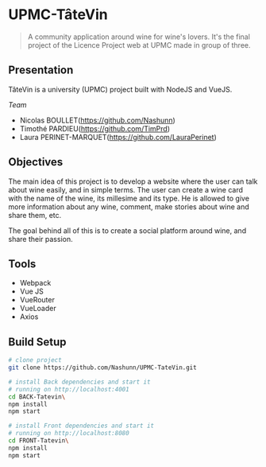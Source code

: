 # UPMC-TâteVin

> A community application around wine for wine's lovers. 
> It's the final project of the Licence Project web at UPMC made in group of three. 

## Presentation
TâteVin is a university (UPMC) project built with NodeJS and VueJS.

*Team*
- Nicolas BOULLET(https://github.com/Nashunn)
- Timothé PARDIEU(https://github.com/TimPrd)
- Laura PERINET-MARQUET(https://github.com/LauraPerinet)

## Objectives
The main idea of this project is to develop a website where the user can talk about wine easily, and in simple terms.
The user can create a wine card with the name of the wine, its millesime and its type.
He is allowed to give more information about any wine, comment, make stories about wine and share them, etc.

The goal behind all of this is to create a social platform around wine, and share their passion. 

## Tools

- Webpack
- Vue JS
- VueRouter
- VueLoader
- Axios

## Build Setup

``` bash
# clone project
git clone https://github.com/Nashunn/UPMC-TateVin.git

# install Back dependencies and start it 
# running on http://localhost:4001
cd BACK-Tatevin\
npm install
npm start

# install Front dependencies and start it
# running on http://localhost:8080
cd FRONT-Tatevin\
npm install
npm start
```
